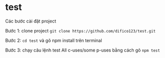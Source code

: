 # test

Các bước cài đặt project

Bước 1: clone project `git clone https://github.com/difico123/test.git`

Bước 2: `cd test` và gõ npm install trên terminal

Bước 3: chạy câu lệnh test All c-uses/some p-uses bằng cách gõ `npm test`
